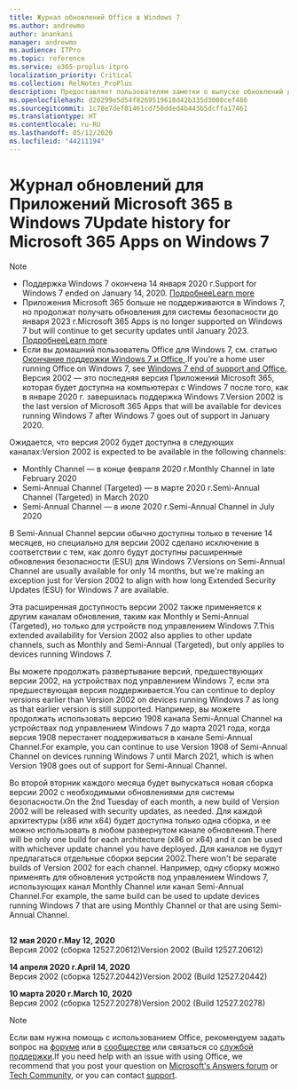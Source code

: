 ```yaml
---
title: Журнал обновлений Office в Windows 7
ms.author: andrewmo
author: anankani
manager: andrewmo
ms.audience: ITPro
ms.topic: reference
ms.service: o365-proplus-itpro
localization_priority: Critical
ms.collection: RelNotes_ProPlus
description: Предоставляет пользователям заметки о выпуске обновлений для Приложений Microsoft 365 в Windows 7
ms.openlocfilehash: d20299e5d54f8269519618d42b335d3008cef486
ms.sourcegitcommit: 1c78e7def81461cd758dded4b443b5dcffa17461
ms.translationtype: HT
ms.contentlocale: ru-RU
ms.lasthandoff: 05/12/2020
ms.locfileid: "44211194"
---
```

# <a name="update-history-for-microsoft-365-apps-on-windows-7"></a><span data-ttu-id="8c7f7-103">Журнал обновлений для Приложений Microsoft 365 в Windows 7</span><span class="sxs-lookup"><span data-stu-id="8c7f7-103">Update history for Microsoft 365 Apps on Windows 7</span></span> 

 > [!NOTE]
>
>- <span data-ttu-id="8c7f7-104">Поддержка Windows 7 окончена 14 января 2020 г.</span><span class="sxs-lookup"><span data-stu-id="8c7f7-104">Support for Windows 7 ended on January 14, 2020.</span></span> [<span data-ttu-id="8c7f7-105">Подробнее</span><span class="sxs-lookup"><span data-stu-id="8c7f7-105">Learn more</span></span>](https://www.microsoft.com/microsoft-365/windows/end-of-windows-7-support?rtc=1)
>- <span data-ttu-id="8c7f7-106">Приложения Microsoft 365 больше не поддерживаются в Windows 7, но продолжат получать обновления для системы безопасности до января 2023 г.</span><span class="sxs-lookup"><span data-stu-id="8c7f7-106">Microsoft 365 Apps is no longer supported on Windows 7 but will continue to get security updates until January 2023.</span></span> [<span data-ttu-id="8c7f7-107">Подробнее</span><span class="sxs-lookup"><span data-stu-id="8c7f7-107">Learn more</span></span>](https://docs.microsoft.com/DeployOffice/windows-7-support)
>- <span data-ttu-id="8c7f7-108">Если вы домашний пользователь Office для Windows 7, см. статью [Окончание поддержки Windows 7 и Office ](https://support.office.com/en-us/article/windows-7-end-of-support-and-office-78f20fab-b57b-44d7-8368-06a8493f3cb9?ui=en-US&rs=en-US&ad=US).</span><span class="sxs-lookup"><span data-stu-id="8c7f7-108">If you’re a home user running Office on Windows 7, see [Windows 7 end of support and Office.](https://support.office.com/en-us/article/windows-7-end-of-support-and-office-78f20fab-b57b-44d7-8368-06a8493f3cb9?ui=en-US&rs=en-US&ad=US)</span></span>
<span data-ttu-id="8c7f7-109">Версия 2002 — это последняя версия Приложений Microsoft 365, которая будет доступна на компьютерах с Windows 7 после того, как в январе 2020 г. завершилась поддержка Windows 7.</span><span class="sxs-lookup"><span data-stu-id="8c7f7-109">Version 2002 is the last version of Microsoft 365 Apps that will be available for devices running Windows 7 after Windows 7 goes out of support in January 2020.</span></span>  

<span data-ttu-id="8c7f7-110">Ожидается, что версия 2002 будет доступна в следующих каналах:</span><span class="sxs-lookup"><span data-stu-id="8c7f7-110">Version 2002 is expected to be available in the following channels:</span></span>
- <span data-ttu-id="8c7f7-111">Monthly Channel — в конце февраля 2020 г.</span><span class="sxs-lookup"><span data-stu-id="8c7f7-111">Monthly Channel in late February 2020</span></span>
- <span data-ttu-id="8c7f7-112">Semi-Annual Channel (Targeted) — в марте 2020 г.</span><span class="sxs-lookup"><span data-stu-id="8c7f7-112">Semi-Annual Channel (Targeted) in March 2020</span></span>
- <span data-ttu-id="8c7f7-113">Semi-Annual Channel — в июле 2020 г.</span><span class="sxs-lookup"><span data-stu-id="8c7f7-113">Semi-Annual Channel in July 2020</span></span>

<span data-ttu-id="8c7f7-114">В Semi-Annual Channel версии обычно доступны только в течение 14 месяцев, но специально для версии 2002 сделано исключение в соответствии с тем, как долго будут доступны расширенные обновления безопасности (ESU) для Windows 7.</span><span class="sxs-lookup"><span data-stu-id="8c7f7-114">Versions on Semi-Annual Channel are usually available for only 14 months, but we're making an exception just for Version 2002 to align with how long Extended Security Updates (ESU) for Windows 7 are available.</span></span>

<span data-ttu-id="8c7f7-115">Эта расширенная доступность версии 2002 также применяется к другим каналам обновления, таким как Monthly и Semi-Annual (Targeted), но только для устройств под управлением Windows 7.</span><span class="sxs-lookup"><span data-stu-id="8c7f7-115">This extended availability for Version 2002 also applies to other update channels, such as Monthly and Semi-Annual (Targeted), but only applies to devices running Windows 7.</span></span>

<span data-ttu-id="8c7f7-116">Вы можете продолжать развертывание версий, предшествующих версии 2002, на устройствах под управлением Windows 7, если эта предшествующая версия поддерживается.</span><span class="sxs-lookup"><span data-stu-id="8c7f7-116">You can continue to deploy versions earlier than Version 2002 on devices running Windows 7 as long as that earlier version is still supported.</span></span> <span data-ttu-id="8c7f7-117">Например, вы можете продолжать использовать версию 1908 канала Semi-Annual Channel на устройствах под управлением Windows 7 до марта 2021 года, когда версия 1908 перестанет поддерживаться в канале Semi-Annual Channel.</span><span class="sxs-lookup"><span data-stu-id="8c7f7-117">For example, you can continue to use Version 1908 of Semi-Annual Channel on devices running Windows 7 until March 2021, which is when Version 1908 goes out of support for Semi-Annual Channel.</span></span>

<span data-ttu-id="8c7f7-118">Во второй вторник каждого месяца будет выпускаться новая сборка версии 2002 с необходимыми обновлениями для системы безопасности.</span><span class="sxs-lookup"><span data-stu-id="8c7f7-118">On the 2nd Tuesday of each month, a new build of Version 2002 will be released with security updates, as needed.</span></span> <span data-ttu-id="8c7f7-119">Для каждой архитектуры (x86 или x64) будет доступна только одна сборка, и ее можно использовать в любом развернутом канале обновления.</span><span class="sxs-lookup"><span data-stu-id="8c7f7-119">There will be only one build for each architecture (x86 or x64) and it can be used with whichever update channel you have deployed.</span></span> <span data-ttu-id="8c7f7-120">Для каналов не будут предлагаться отдельные сборки версии 2002.</span><span class="sxs-lookup"><span data-stu-id="8c7f7-120">There won't be separate builds of Version 2002 for each channel.</span></span> <span data-ttu-id="8c7f7-121">Например, одну сборку можно применять для обновления устройств под управлением Windows 7, использующих канал Monthly Channel или канал Semi-Annual Channel.</span><span class="sxs-lookup"><span data-stu-id="8c7f7-121">For example, the same build can be used to update devices running Windows 7 that are using Monthly Channel or that are using Semi-Annual Channel.</span></span>

##

[//]: # (НЕ УДАЛЯТЬ)

<span data-ttu-id="8c7f7-123">**12 мая 2020 г.**</span><span class="sxs-lookup"><span data-stu-id="8c7f7-123">**May 12, 2020**</span></span><br/>
<span data-ttu-id="8c7f7-124">Версия 2002 (сборка 12527.20612)</span><span class="sxs-lookup"><span data-stu-id="8c7f7-124">Version 2002 (Build 12527.20612)</span></span><br/>

<span data-ttu-id="8c7f7-125">**14 апреля 2020 г.**</span><span class="sxs-lookup"><span data-stu-id="8c7f7-125">**April 14, 2020**</span></span><br/>
<span data-ttu-id="8c7f7-126">Версия 2002 (сборка 12527.20442)</span><span class="sxs-lookup"><span data-stu-id="8c7f7-126">Version 2002 (Build 12527.20442)</span></span><br/>

<span data-ttu-id="8c7f7-127">**10 марта 2020 г.**</span><span class="sxs-lookup"><span data-stu-id="8c7f7-127">**March 10, 2020**</span></span><br/>
<span data-ttu-id="8c7f7-128">Версия 2002 (сборка 12527.20278)</span><span class="sxs-lookup"><span data-stu-id="8c7f7-128">Version 2002 (Build 12527.20278)</span></span><br/>




> [!NOTE]
> <span data-ttu-id="8c7f7-129">Если вам нужна помощь с использованием Office, рекомендуем задать вопрос на [форуме](https://answers.microsoft.com/) или в [сообществе](https://techcommunity.microsoft.com/) или связаться со [службой поддержки](https://support.microsoft.com/contactus).</span><span class="sxs-lookup"><span data-stu-id="8c7f7-129">If you need help with an issue with using Office, we recommend that you post your question on [Microsoft's Answers forum](https://answers.microsoft.com/) or [Tech Community](https://techcommunity.microsoft.com/), or you can contact [support](https://support.microsoft.com/contactus).</span></span>
